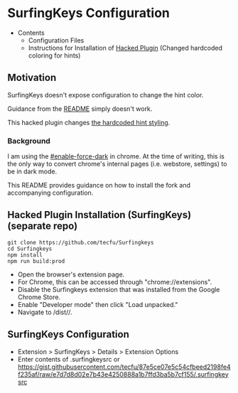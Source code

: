 # SurfingKeys Configuration

- Contents
  - Configuration Files
  - Instructions for Installation of [Hacked Plugin](https://github.com/tecfu/Surfingkeys) (Changed hardcoded coloring for hints)

## Motivation

SurfingKeys doesn't expose configuration to change the hint color. 

Guidance from the [README](https://github.com/brookhong/Surfingkeys/blob/master/docs/API.md#hintsstyle) simply doesn't work.

This hacked plugin changes [the hardcoded hint styling](https://github.com/tecfu/Surfingkeys/commit/0a0c2ca19789be350f0ecac739f6fae6c9a289ed).

### Background

I am using the [#enable-force-dark](https://superuser.com/questions/1484146/how-to-enforce-dark-mode-on-chrome-web-store) in chrome.
At the time of writing, this is the only way to convert chrome's internal pages (i.e. webstore, settings) to be in dark mode.

This README provides guidance on how to install the fork and accompanying configuration.

## Hacked Plugin Installation (SurfingKeys) (separate repo)

```
git clone https://github.com/tecfu/Surfingkeys
cd Surfingkeys
npm install
npm run build:prod
```

- Open the browser's extension page.
- For Chrome, this can be accessed through "chrome://extensions".
- Disable the Surfingkeys extension that was installed from the Google Chrome Store.
- Enable "Developer mode" then click "Load unpacked."
- Navigate to <pathToSurfingkeys>/dist/<env>/<browser>.

## SurfingKeys Configuration

- Extension > SurfingKeys > Details > Extension Options
- Enter contents of .surfingkeysrc or https://gist.githubusercontent.com/tecfu/87e5ce07e5c54cfbeed2198fe4f235af/raw/e7d7d8d02e7b43e4250888a1b7ffd3ba5b7cf155/.surfingkeysrc
